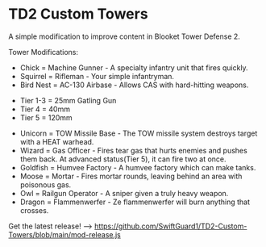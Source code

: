 # TD2 Custom Towers

A simple modification to improve content in Blooket Tower Defense 2.

Tower Modifications:

 - Chick = Machine Gunner - A specialty infantry unit that fires quickly.
 - Squirrel = Rifleman - Your simple infantryman.
 - Bird Nest = AC-130 Airbase - Allows CAS with hard-hitting weapons.
  * Tier 1-3 = 25mm Gatling Gun
  * Tier 4 = 40mm
  * Tier 5 = 120mm
 - Unicorn = TOW Missile Base - The TOW missile system destroys target with a HEAT warhead.
 - Wizard = Gas Officer - Fires tear gas that hurts enemies and pushes them back.  At advanced status(Tier 5), it can fire two at once.
 - Goldfish = Humvee Factory - A humvee factory which can make tanks.
 - Moose = Mortar - Fires mortar rounds, leaving behind an area with poisonous gas.
 - Owl = Railgun Operator - A sniper given a truly heavy weapon.
 - Dragon = Flammenwerfer - Ze flammenwerfer will burn anything that crosses.

Get the latest release! --> https://github.com/SwiftGuard1/TD2-Custom-Towers/blob/main/mod-release.js
